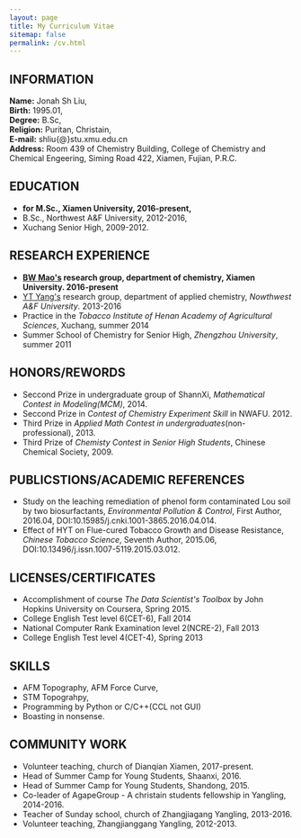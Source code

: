 ```yaml
---
layout: page
title: My Curriculum Vitae
sitemap: false
permalink: /cv.html
---
```


## INFORMATION
**Name:** Jonah Sh Liu,   
**Birth:** 1995.01,   
**Degree:** B.Sc,   
**Religion:** Puritan, Christain,    
**E-mail:** shliu{@}stu.xmu.edu.cn   
**Address:** Room 439 of Chemistry Building, College of Chemistry and Chemical Engeering, Siming Road 422, Xiamen, Fujian, P.R.C.

## EDUCATION
- **for M.Sc., Xiamen University, 2016-present,**  
- B.Sc., Northwest A&F University, 2012-2016,    
- Xuchang Senior High, 2009-2012.


## RESEARCH EXPERIENCE   
- **[BW Mao's](http://stm.xmu.edu.cn) research group, department of chemistry, Xiamen University.   2016-present**    
- [YT Yang's](https://hxyyxy.nwafu.edu.cn/szdw/21747.htm) research group, department of applied chemistry, *Nowthwest A&F University*. 2013-2016 
- Practice in the *Tobacco Institute of Henan Academy of Agricultural Sciences*, Xuchang, summer 2014
- Summer School of Chemistry for Senior High, *Zhengzhou University*, summer 2011    

## HONORS/REWORDS
- Seccond Prize in undergraduate group of ShannXi, *Mathematical Contest in Modeling(MCM)*, 2014.
- Seccond Prize in *Contest of Chemistry Experiment Skill* in NWAFU. 2012.
- Third Prize in *Applied Math Contest in undergraduates*(non-professional), 2013.
- Third Prize of *Chemisty Contest in Senior High Students*, Chinese Chemical Society, 2009.


## PUBLICSTIONS/ACADEMIC REFERENCES
- Study on the leaching remediation of phenol form contaminated Lou soil by two biosurfactants, *Environmental Pollution & Control*,  First Author, 2016.04, DOI:10.15985/j.cnki.1001-3865.2016.04.014.
- Effect of HYT on Flue-cured Tobacco Growth and Disease Resistance, *Chinese Tobacco Science*, Seventh Author, 2015.06, DOI:10.13496/j.issn.1007-5119.2015.03.012.


## LICENSES/CERTIFICATES
- Accomplishment of course *The Data Scientist's Toolbox* by John Hopkins University on Coursera, Spring 2015.
- College English Test level 6(CET-6),  Fall 2014
- National Computer Rank Examination level 2(NCRE-2), Fall 2013
- College English Test level 4(CET-4),  Spring 2013

## SKILLS
- AFM Topography, AFM Force Curve,
- STM Topograhpy,
- Programming by Python or C/C++(CCL not GUI)
- Boasting in nonsense.


## COMMUNITY WORK
- Volunteer teaching, church of Dianqian Xiamen, 2017-present.
- Head of Summer Camp for Young Students, Shaanxi, 2016.
- Head of Summer Camp for Young Students, Shandong, 2015.
- Co-leader of AgapeGroup - A christain students fellowship in Yangling, 2014-2016.
- Teacher of Sunday school, church of Zhangjiagang Yangling, 2013-2016.
- Volunteer teaching, Zhangjianggang Yangling, 2012-2013.


